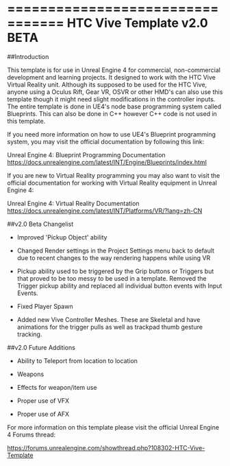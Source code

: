 
=================================
   HTC Vive Template v2.0 BETA
=================================

##Introduction

This template is for use in Unreal Engine 4 for commercial, non-commercial development and learning projects. 
It designed to work with the HTC Vive Virtual Reality unit. Although its supposed to be used for the HTC Vive, 
anyone using a Oculus Rift, Gear VR, OSVR or other HMD's can also use this template though it might need slight 
modifications in the controller inputs. The entire template is done in UE4's node base programming system 
called Blueprints. This can also be done in C++ however C++ code is not used in this template. 

If you need more information on how to use UE4's Blueprint programming system, you may visit the official documentation by following this link:

Unreal Engine 4: Blueprint Programming Documentation
https://docs.unrealengine.com/latest/INT/Engine/Blueprints/index.html


If you are new to Virtual Reality programming you may also want to visit the official documentation for working with Virtual Reality equipment in Unreal Engine 4:

Unreal Engine 4: Virtual Reality Documentation
https://docs.unrealengine.com/latest/INT/Platforms/VR/?lang=zh-CN


##v2.0 Beta Changelist

- Improved 'Pickup Object' ability

- Changed Render settings in the Project Settings menu back to default due to recent changes to the way rendering happens while using VR

- Pickup ability used to be triggered by the Grip buttons or Triggers but that proved to be too messy to be used in a template. Removed the Trigger pickup ability and 
  replaced all individual button events with Input Events.

- Fixed Player Spawn

- Added new Vive Controller Meshes. These are Skeletal and have animations for the trigger pulls as well as trackpad thumb gesture tracking.


##v2.0 Future Additions

- Ability to Teleport from location to location

- Weapons

- Effects for weapon/item use

- Proper use of VFX

- Proper use of AFX


For more information on this template please visit the official Unreal Engine 4 Forums thread:

https://forums.unrealengine.com/showthread.php?108302-HTC-Vive-Template

